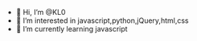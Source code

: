 - 👋 Hi, I’m @KL0
- 👀 I’m interested in javascript,python,jQuery,html,css
- 🌱 I’m currently learning javascript
